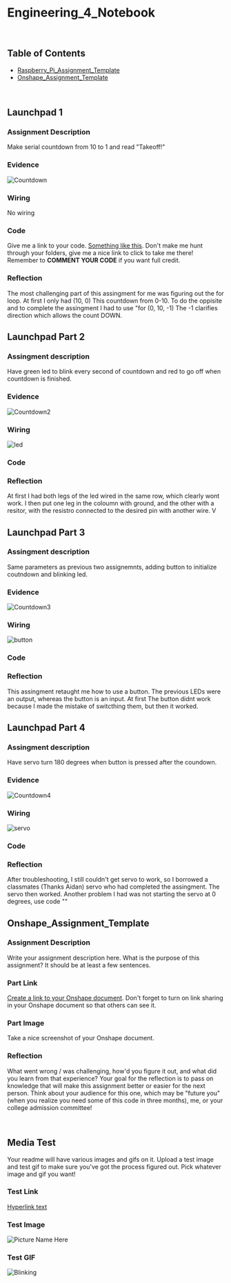 # Engineering_4_Notebook

&nbsp;

## Table of Contents
* [Raspberry_Pi_Assignment_Template](#Raspberry_Pi_Assignment_Template)
* [Onshape_Assignment_Template](#Onshape_Assignment_Template)

&nbsp;

## Launchpad 1

### Assignment Description

Make serial countdown from 10 to 1 and read "Takeoff!"

### Evidence 

 

![Countdown](images/countdown.gif)  



### Wiring


No wiring

### Code
Give me a link to your code. [Something like this](https://github.com/millerm22/Engineering_4_Notebook/blob/main/Raspberry_Pi/hello_world.py). Don't make me hunt through your folders, give me a nice link to click to take me there! Remember to **COMMENT YOUR CODE** if you want full credit. 

### Reflection

The most challenging part of this assingment for me was figuring out the for loop. At first I only had (10, 0) This countdown from 0-10. To do the oppisite and to complete the assingment I had to use "for (0, 10, -1) The -1 clarifies direction which allows the count DOWN.

## Launchpad Part 2

### Assingment description

Have green led to blink every second of countdown and red to go off when countdown is finished.

### Evidence 

 ![Countdown2](images/Countdown2.gif) 

### Wiring

 ![led](images/led.jpg)  

### Code

### Reflection

At first I had both legs of the led wired in the same row, which clearly wont work. I then put one leg in the coloumn with ground, and the other with a resitor, with the resistro connected to the desired pin with another wire. V

## Launchpad Part 3

### Assingment description

Same parameters as previous two assignemnts, adding button to initialize coutndown and blinking led.

### Evidence 

 ![Countdown3](images/Countdown3.jif.gif) 

### Wiring

 ![button](images/button.jpg)  

### Code

### Reflection

This assingment retaught me how to use a button. The previous LEDs were an output, whereas the button is an input. At first The button didnt work because I made the mistake of switcthing them, but then it worked.

## Launchpad Part 4

### Assingment description

Have servo turn 180 degrees when button is pressed after the coundown.

### Evidence 

 ![Countdown4](images/Countdown4.gif) 

### Wiring

 ![servo](images/servo.jpg)  

### Code

### Reflection

After troubleshooting, I still couldn't get servo to work, so I borrowed a classmates (Thanks Aidan) servo who had completed the assingment. The servo then worked. Another problem I had was not starting the servo at 0 degrees, use code ""

## Onshape_Assignment_Template

### Assignment Description

Write your assignment description here. What is the purpose of this assignment? It should be at least a few sentences.

### Part Link 

[Create a link to your Onshape document](https://cvilleschools.onshape.com/documents/003e413cee57f7ccccaa15c2/w/ea71050bb283bf3bf088c96c/e/c85ae532263d3b551e1795d0?renderMode=0&uiState=62d9b9d7883c4f335ec42021). Don't forget to turn on link sharing in your Onshape document so that others can see it. 

### Part Image

Take a nice screenshot of your Onshape document. 

### Reflection

What went wrong / was challenging, how'd you figure it out, and what did you learn from that experience? Your goal for the reflection is to pass on knowledge that will make this assignment better or easier for the next person. Think about your audience for this one, which may be "future you" (when you realize you need some of this code in three months), me, or your college admission committee!

&nbsp;

## Media Test

Your readme will have various images and gifs on it. Upload a test image and test gif to make sure you've got the process figured out. Pick whatever image and gif you want!

### Test Link

  [Hyperlink text](https://www.youtube.com/watch?v=z4t1CC7-UFE)      

### Test Image

 ![Picture Name Here](images/download.jpg)  

### Test GIF

  ![Blinking](images/giphy.gif)  
